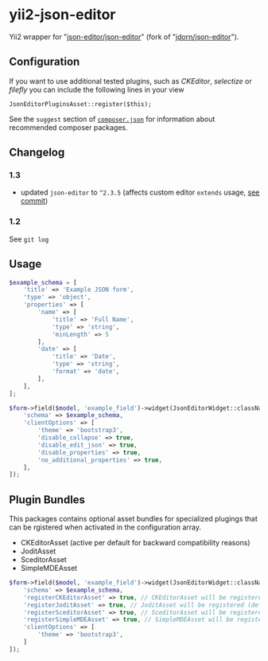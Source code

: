 # yii2-json-editor

Yii2 wrapper for "[json-editor/json-editor](https://github.com/json-editor/json-editor)" (fork of "[jdorn/json-editor](https://github.com/jdorn/json-editor)").

## Configuration

If you want to use additional tested plugins, such as *CKEditor*, *selectize* or *filefly* you can include the following lines in your view

```
JsonEditorPluginsAsset::register($this);
```

See the `suggest` section of [`composer.json`](https://github.com/dmstr/yii2-json-editor/blob/master/composer.json) for information about recommended composer packages.

## Changelog

### 1.3

- updated `json-editor` to `^2.3.5` (affects custom editor `extends` usage, [see commit](https://github.com/dmstr/yii2-json-editor/commit/731dd3dce28887fabd536f5c5ba37218ba243c73))

### 1.2

See `git log`

## Usage

```php
$example_schema = [
    'title' => 'Example JSON form',
    'type' => 'object',
    'properties' => [
        'name' => [
            'title' => 'Full Name',
            'type' => 'string',
            'minLength' => 5
        ],
        'date' => [
            'title' => 'Date',
            'type' => 'string',
            'format' => 'date',
        ],
    ],
];
```

```php
$form->field($model, 'example_field')->widget(JsonEditorWidget::className(), [
    'schema' => $example_schema,
    'clientOptions' => [
        'theme' => 'bootstrap3',
        'disable_collapse' => true,
        'disable_edit_json' => true,
        'disable_properties' => true,
        'no_additional_properties' => true,
    ],
]);
```

## Plugin Bundles

This packages contains optional asset bundles for specialized plugings that can be rgistered when activated in the
configuration array.

- CKEditorAsset (active per default for backward compatibility reasons)
- JoditAsset
- SceditorAsset
- SimpleMDEAsset

```php
$form->field($model, 'example_field')->widget(JsonEditorWidget::className(), [
    'schema' => $example_schema,
    'registerCKEditorAsset' => true, // CKEditorAsset will be registered (default true)
    'registerJoditAsset' => true, // JoditAsset will be registered (default false)
    'registerSceditorAsset' => true, // SceditorAsset will be registered (default false)
    'registerSimpleMDEAsset' => true, // SimpleMDEAsset will be registered (default false)
    'clientOptions' => [
        'theme' => 'bootstrap3',
    ]
]);
```